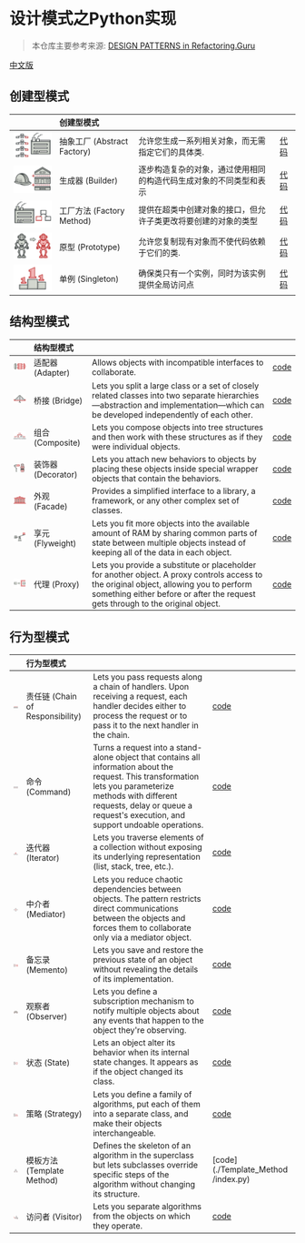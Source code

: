 # 设计模式之Python实现

> 本仓库主要参考来源: [DESIGN PATTERNS in Refactoring.Guru](https://refactoring.guru/design-patterns/python)

[中文版](./README-CN.md)

## 创建型模式 

| |创建型模式|||
|:----|:----|:----|:----|
| ![](img/abstract-factory-mini.png) |抽象工厂 (Abstract Factory)| 允许您生成一系列相关对象，而无需指定它们的具体类. | [代码](./abstract_factory/index.py)|
| ![](img/builder-mini.png) |生成器 (Builder) | 逐步构造复杂的对象，通过使用相同的构造代码生成对象的不同类型和表示 | [代码](./builder/index.py)|
| ![](img/factory-method-mini.png) | 工厂方法 (Factory Method) | 提供在超类中创建对象的接口，但允许子类更改将要创建的对象的类型 | [代码](./factory/index.py)
| ![](img/prototype-mini.png) |原型 (Prototype) | 允许您复制现有对象而不使代码依赖于它们的类.|[代码](./prototype/index.py)|
| ![](img/singleton-mini.png) |单例 (Singleton) | 确保类只有一个实例，同时为该实例提供全局访问点 | [代码](./singleton/index.py)|


## 结构型模式

| | 结构型模式 |||
|:----|:----|:----|:----|
|![](img/adapter-mini.png) | 适配器 (Adapter) | Allows objects with incompatible interfaces to collaborate. |[code](./adapter/index.py)|
|![](img/bridge-mini.png) | 桥接 (Bridge) | Lets you split a large class or a set of closely related classes into two separate hierarchies—abstraction and implementation—which can be developed independently of each other.|[code](./Bridge/index.py)|
|![](img/composite-mini.png) | 组合 (Composite) | Lets you compose objects into tree structures and then work with these structures as if they were individual objects.|[code](./Composite/index.py)|
|![](img/decorator-mini.png) | 装饰器 (Decorator) | Lets you attach new behaviors to objects by placing these objects inside special wrapper objects that contain the behaviors.|[code](./Decorator/index.py)|
|![](img/facade-mini.png) | 外观 (Facade) | Provides a simplified interface to a library, a framework, or any other complex set of classes.|[code](./Facade/index.py)|
|![](img/flyweight-mini.png) | 享元 (Flyweight) | Lets you fit more objects into the available amount of RAM by sharing common parts of state between multiple objects instead of keeping all of the data in each object.|[code](./Flyweight/index.py)|
|![](img/proxy-mini.png) | 代理 (Proxy) | Lets you provide a substitute or placeholder for another object. A proxy controls access to the original object, allowing you to perform something either before or after the request gets through to the original object.|[code](./Proxy/index.py)|


## 行为型模式

| | 行为型模式 |||
|:----|:----|:----|:----|
|![](/img/chain-of-responsibility-mini.png) | 责任链 (Chain of Responsibility) | Lets you pass requests along a chain of handlers. Upon receiving a request, each handler decides either to process the request or to pass it to the next handler in the chain. |[code](./Chain/index.py)|
|![](img/command-mini.png) | 命令 (Command) | Turns a request into a stand-alone object that contains all information about the request. This transformation lets you parameterize methods with different requests, delay or queue a request's execution, and support undoable operations.|[code](./Command/index.py)|
|![](img/iterator-mini.png) | 迭代器 (Iterator) | Lets you traverse elements of a collection without exposing its underlying representation (list, stack, tree, etc.).|[code](./Iterator/index.py)|
|![](img/mediator-mini.png) | 中介者(Mediator) |Lets you reduce chaotic dependencies between objects. The pattern restricts direct communications between the objects and forces them to collaborate only via a mediator object. |[code](./Mediator/index.py)|
|![](img/memento-mini.png) | 备忘录 (Memento) | Lets you save and restore the previous state of an object without revealing the details of its implementation.|[code](./Memento/index.py)|
|![](img/observer-mini.png) | 观察者 (Observer) | Lets you define a subscription mechanism to notify multiple objects about any events that happen to the object they're observing.|[code](./Observer/index.py)|
|![](img/state-mini.png) | 状态 (State) | Lets an object alter its behavior when its internal state changes. It appears as if the object changed its class.|[code](./State/index.py)|
|![](img/strategy-mini.png) | 策略 (Strategy) | Lets you define a family of algorithms, put each of them into a separate class, and make their objects interchangeable.|[code](./Strategy/index.py)|
|![](img/template-method-mini.png) | 模板方法 (Template Method)  | Defines the skeleton of an algorithm in the superclass but lets subclasses override specific steps of the algorithm without changing its structure.|[code](./Template_Method /index.py)|
|![](img/visitor-mini.png) | 访问者 (Visitor) | Lets you separate algorithms from the objects on which they operate.|[code](./Visitor/index.py)|
